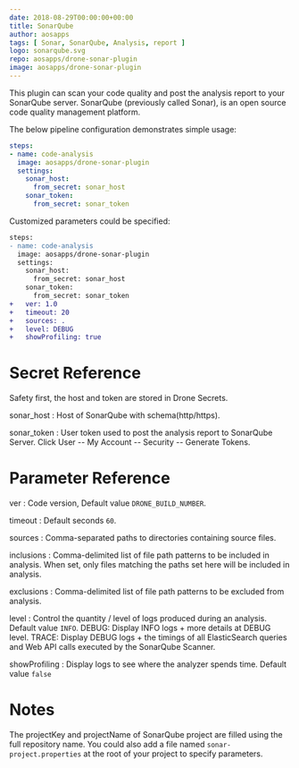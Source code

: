 ```yaml
---
date: 2018-08-29T00:00:00+00:00
title: SonarQube
author: aosapps
tags: [ Sonar, SonarQube, Analysis, report ]
logo: sonarqube.svg
repo: aosapps/drone-sonar-plugin
image: aosapps/drone-sonar-plugin
---
```


This plugin can scan your code quality and post the analysis report to your SonarQube server. SonarQube (previously called Sonar), is an open source code quality management platform.

The below pipeline configuration demonstrates simple usage:

```yaml
steps:
- name: code-analysis
  image: aosapps/drone-sonar-plugin
  settings:
    sonar_host:
      from_secret: sonar_host
    sonar_token:
      from_secret: sonar_token
```

Customized parameters could be specified:

```diff
steps:
- name: code-analysis
  image: aosapps/drone-sonar-plugin
  settings:
    sonar_host:
      from_secret: sonar_host
    sonar_token:
      from_secret: sonar_token
+   ver: 1.0
+   timeout: 20
+   sources: .
+   level: DEBUG
+   showProfiling: true
```

# Secret Reference

Safety first, the host and token are stored in Drone Secrets.

sonar_host
: Host of SonarQube with schema(http/https).

sonar_token
: User token used to post the analysis report to SonarQube Server. Click User -- My Account -- Security -- Generate Tokens.


# Parameter Reference

ver
: Code version, Default value `DRONE_BUILD_NUMBER`.

timeout
: Default seconds `60`.

sources
: Comma-separated paths to directories containing source files. 

inclusions
: Comma-delimited list of file path patterns to be included in analysis. When set, only files matching the paths set here will be included in analysis.

exclusions
: Comma-delimited list of file path patterns to be excluded from analysis.

level
: Control the quantity / level of logs produced during an analysis. Default value `INFO`. DEBUG: Display INFO logs + more details at DEBUG level. TRACE: Display DEBUG logs + the timings of all ElasticSearch queries and Web API calls executed by the SonarQube Scanner.

showProfiling
: Display logs to see where the analyzer spends time. Default value `false`

# Notes

The projectKey and projectName of SonarQube project are filled using the full repository name. You could also add a file named `sonar-project.properties` at the root of your project to specify parameters.  
